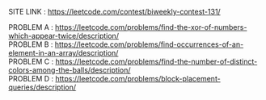 SITE LINK   : https://leetcode.com/contest/biweekly-contest-131/   

PROBLEM A : https://leetcode.com/problems/find-the-xor-of-numbers-which-appear-twice/description/  
PROBLEM B : https://leetcode.com/problems/find-occurrences-of-an-element-in-an-array/description/   
PROBLEM C : https://leetcode.com/problems/find-the-number-of-distinct-colors-among-the-balls/description/   
PROBLEM D : https://leetcode.com/problems/block-placement-queries/description/   
